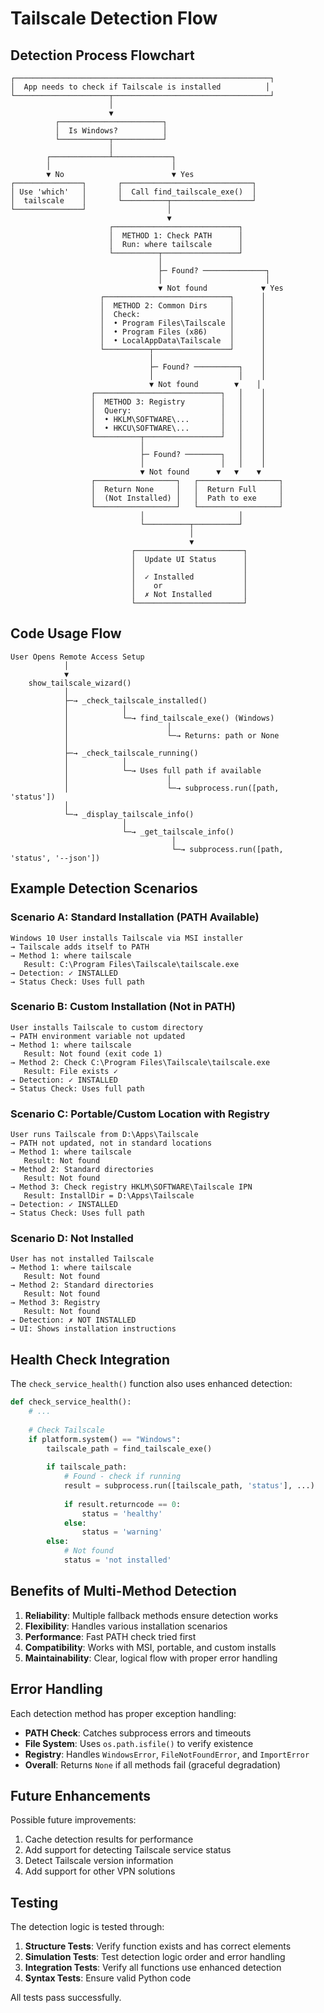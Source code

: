 # Tailscale Detection Flow

## Detection Process Flowchart

```
┌─────────────────────────────────────────────────────────┐
│  App needs to check if Tailscale is installed          │
└─────────────────────┬───────────────────────────────────┘
                      │
                      ▼
          ┌───────────────────────┐
          │  Is Windows?          │
          └───────────┬───────────┘
                      │
        ┌─────────────┴─────────────┐
        │                           │
        ▼ No                        ▼ Yes
┌───────────────┐       ┌─────────────────────────────┐
│ Use 'which'   │       │  Call find_tailscale_exe()  │
│  tailscale    │       └──────────┬──────────────────┘
└───────────────┘                  │
                                   ▼
                      ┌────────────────────────────┐
                      │  METHOD 1: Check PATH      │
                      │  Run: where tailscale      │
                      └──────────┬─────────────────┘
                                 │
                                 ├─ Found? ──────────────┐
                                 │                       │
                                 ▼ Not found            ▼ Yes
                    ┌────────────────────────────┐      │
                    │  METHOD 2: Common Dirs     │      │
                    │  Check:                    │      │
                    │  • Program Files\Tailscale │      │
                    │  • Program Files (x86)     │      │
                    │  • LocalAppData\Tailscale  │      │
                    └──────────┬─────────────────┘      │
                               │                        │
                               ├─ Found? ──────────┐    │
                               │                   │    │
                               ▼ Not found        ▼    │
                  ┌────────────────────────────┐   │    │
                  │  METHOD 3: Registry        │   │    │
                  │  Query:                    │   │    │
                  │  • HKLM\SOFTWARE\...       │   │    │
                  │  • HKCU\SOFTWARE\...       │   │    │
                  └──────────┬─────────────────┘   │    │
                             │                     │    │
                             ├─ Found? ────────┐   │    │
                             │                 │   │    │
                             ▼ Not found      ▼   ▼    ▼
                  ┌──────────────────┐   ┌──────────────────┐
                  │  Return None     │   │  Return Full     │
                  │  (Not Installed) │   │  Path to exe     │
                  └──────────────────┘   └──────────────────┘
                             │                     │
                             └──────────┬──────────┘
                                        │
                                        ▼
                           ┌────────────────────────┐
                           │  Update UI Status      │
                           │                        │
                           │  ✓ Installed           │
                           │    or                  │
                           │  ✗ Not Installed       │
                           └────────────────────────┘
```

## Code Usage Flow

```
User Opens Remote Access Setup
            │
            ▼
    show_tailscale_wizard()
            │
            ├─→ _check_tailscale_installed()
            │            │
            │            └─→ find_tailscale_exe() (Windows)
            │                      │
            │                      └─→ Returns: path or None
            │
            ├─→ _check_tailscale_running()
            │            │
            │            └─→ Uses full path if available
            │                      │
            │                      └─→ subprocess.run([path, 'status'])
            │
            └─→ _display_tailscale_info()
                         │
                         └─→ _get_tailscale_info()
                                    │
                                    └─→ subprocess.run([path, 'status', '--json'])
```

## Example Detection Scenarios

### Scenario A: Standard Installation (PATH Available)
```
Windows 10 User installs Tailscale via MSI installer
→ Tailscale adds itself to PATH
→ Method 1: where tailscale
   Result: C:\Program Files\Tailscale\tailscale.exe
→ Detection: ✓ INSTALLED
→ Status Check: Uses full path
```

### Scenario B: Custom Installation (Not in PATH)
```
User installs Tailscale to custom directory
→ PATH environment variable not updated
→ Method 1: where tailscale
   Result: Not found (exit code 1)
→ Method 2: Check C:\Program Files\Tailscale\tailscale.exe
   Result: File exists ✓
→ Detection: ✓ INSTALLED
→ Status Check: Uses full path
```

### Scenario C: Portable/Custom Location with Registry
```
User runs Tailscale from D:\Apps\Tailscale
→ PATH not updated, not in standard locations
→ Method 1: where tailscale
   Result: Not found
→ Method 2: Standard directories
   Result: Not found
→ Method 3: Check registry HKLM\SOFTWARE\Tailscale IPN
   Result: InstallDir = D:\Apps\Tailscale
→ Detection: ✓ INSTALLED
→ Status Check: Uses full path
```

### Scenario D: Not Installed
```
User has not installed Tailscale
→ Method 1: where tailscale
   Result: Not found
→ Method 2: Standard directories
   Result: Not found
→ Method 3: Registry
   Result: Not found
→ Detection: ✗ NOT INSTALLED
→ UI: Shows installation instructions
```

## Health Check Integration

The `check_service_health()` function also uses enhanced detection:

```python
def check_service_health():
    # ...
    
    # Check Tailscale
    if platform.system() == "Windows":
        tailscale_path = find_tailscale_exe()
        
        if tailscale_path:
            # Found - check if running
            result = subprocess.run([tailscale_path, 'status'], ...)
            
            if result.returncode == 0:
                status = 'healthy'
            else:
                status = 'warning'
        else:
            # Not found
            status = 'not installed'
```

## Benefits of Multi-Method Detection

1. **Reliability**: Multiple fallback methods ensure detection works
2. **Flexibility**: Handles various installation scenarios
3. **Performance**: Fast PATH check tried first
4. **Compatibility**: Works with MSI, portable, and custom installs
5. **Maintainability**: Clear, logical flow with proper error handling

## Error Handling

Each detection method has proper exception handling:

- **PATH Check**: Catches subprocess errors and timeouts
- **File System**: Uses `os.path.isfile()` to verify existence
- **Registry**: Handles `WindowsError`, `FileNotFoundError`, and `ImportError`
- **Overall**: Returns `None` if all methods fail (graceful degradation)

## Future Enhancements

Possible future improvements:

1. Cache detection results for performance
2. Add support for detecting Tailscale service status
3. Detect Tailscale version information
4. Add support for other VPN solutions

## Testing

The detection logic is tested through:

1. **Structure Tests**: Verify function exists and has correct elements
2. **Simulation Tests**: Test detection logic order and error handling
3. **Integration Tests**: Verify all functions use enhanced detection
4. **Syntax Tests**: Ensure valid Python code

All tests pass successfully.
